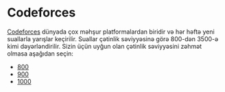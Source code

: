 # Codeforces

[Codeforces](https://codeforces.com) dünyada çox məhşur platformalardan biridir və hər həftə yeni suallarla yarışlar keçirilir. Suallar çətinlik səviyyəsinə görə 800-dən 3500-ə kimi dəyərləndirilir. Sizin üçün uyğun olan çətinlik səviyyəsini zəhmət olmasa aşağıdan seçin:

-   [800]()
-   [900]()
-   [1000]()
